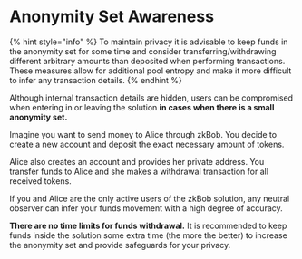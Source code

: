 # Anonymity Set Awareness

{% hint style="info" %}
To maintain privacy it is advisable to keep funds in the anonymity set for some time and consider transferring/withdrawing different arbitrary amounts than deposited when performing transactions. These measures allow for additional pool entropy and make it more difficult to infer any transaction details.&#x20;
{% endhint %}

Although internal transaction details are hidden, users can be compromised when entering in or leaving the solution **in cases when there is a small anonymity set.**

Imagine you want to send money to Alice through zkBob. You decide to create a new account and deposit the exact necessary amount of tokens.&#x20;

Alice also creates an account and provides her private address. You transfer funds to Alice and she makes a withdrawal transaction for all received tokens.&#x20;

If you and Alice are the only active users of the zkBob solution, any neutral observer can infer your funds movement with a high degree of accuracy.

**There are no time limits for funds withdrawal.** It is recommended to keep funds inside the solution some extra time (the more the better) to increase the anonymity set and provide safeguards for your privacy.

